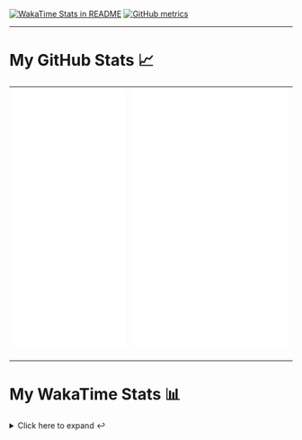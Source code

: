 [![WakaTime Stats in README](https://github.com/LOsioChico/LOsioChico/actions/workflows/waka.yml/badge.svg)](https://github.com/LOsioChico/LOsioChico/actions/workflows/waka.yml) [![GitHub metrics](https://github.com/LOsioChico/LOsioChico/actions/workflows/metrics.yml/badge.svg)](https://github.com/LOsioChico/LOsioChico/actions/workflows/metrics.yml)

---

# My GitHub Stats 📈

| ![](./assets/metrics.svg) | ![](./assets/metrics2.svg) |
| ------------------------- | -------------------------- |

---

# My WakaTime Stats 📊

<details>
<summary>Click here to expand ↩️</summary>
<br>

<!--START_SECTION:waka-->
![Code Time](http://img.shields.io/badge/Code%20Time-2%2C270%20hrs%2036%20mins-blue)

![Lines of code](https://img.shields.io/badge/From%20Hello%20World%20I%27ve%20Written-422.4%20thousand%20lines%20of%20code-blue)

**🐱 My GitHub Data** 

> 📦 699.2 kB Used in GitHub's Storage 
 > 
> 🏆 249 Contributions in the Year 2025
 > 
> 🚫 Not Opted to Hire
 > 
> 📜 29 Public Repositories 
 > 
> 🔑 34 Private Repositories 
 > 
**I'm a Night 🦉** 

```text
🌞 Morning                654 commits         ████░░░░░░░░░░░░░░░░░░░░░   14.32 % 
🌆 Daytime                1439 commits        ████████░░░░░░░░░░░░░░░░░   31.51 % 
🌃 Evening                1568 commits        █████████░░░░░░░░░░░░░░░░   34.33 % 
🌙 Night                  906 commits         █████░░░░░░░░░░░░░░░░░░░░   19.84 % 
```
📅 **I'm Most Productive on Thursday** 

```text
Monday                   620 commits         ███░░░░░░░░░░░░░░░░░░░░░░   13.58 % 
Tuesday                  694 commits         ████░░░░░░░░░░░░░░░░░░░░░   15.20 % 
Wednesday                523 commits         ███░░░░░░░░░░░░░░░░░░░░░░   11.45 % 
Thursday                 843 commits         █████░░░░░░░░░░░░░░░░░░░░   18.46 % 
Friday                   704 commits         ████░░░░░░░░░░░░░░░░░░░░░   15.41 % 
Saturday                 752 commits         ████░░░░░░░░░░░░░░░░░░░░░   16.47 % 
Sunday                   431 commits         ██░░░░░░░░░░░░░░░░░░░░░░░   09.44 % 
```


📊 **This Week I Spent My Time On** 

```text
💬 Programming Languages: 
Astro                    4 hrs 23 mins       █████████████████░░░░░░░░   68.41 % 
TypeScript               46 mins             ███░░░░░░░░░░░░░░░░░░░░░░   12.16 % 
Other                    39 mins             ███░░░░░░░░░░░░░░░░░░░░░░   10.16 % 
SQL                      24 mins             ██░░░░░░░░░░░░░░░░░░░░░░░   06.29 % 
JSON                     6 mins              ░░░░░░░░░░░░░░░░░░░░░░░░░   01.60 % 
```

**I Mostly Code in TypeScript** 

```text
TypeScript               33 repos            ████████████░░░░░░░░░░░░░   49.25 % 
Scala                    9 repos             ███░░░░░░░░░░░░░░░░░░░░░░   13.43 % 
JavaScript               7 repos             ███░░░░░░░░░░░░░░░░░░░░░░   10.45 % 
CSS                      5 repos             ██░░░░░░░░░░░░░░░░░░░░░░░   07.46 % 
Astro                    4 repos             █░░░░░░░░░░░░░░░░░░░░░░░░   05.97 % 
```




 Last Updated on 29/06/2025 01:20:41 UTC
<!--END_SECTION:waka-->

## </details>
